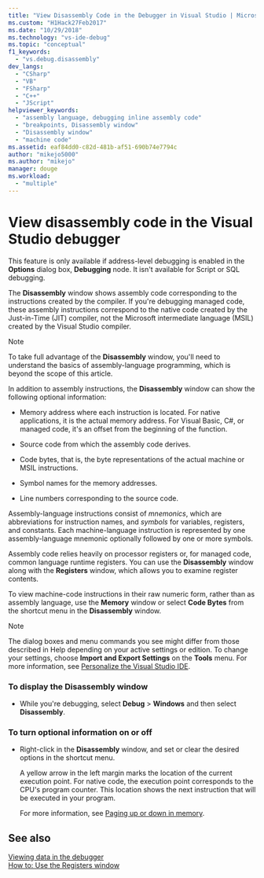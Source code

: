 ```yaml
---
title: "View Disassembly Code in the Debugger in Visual Studio | Microsoft Docs"
ms.custom: "H1Hack27Feb2017"
ms.date: "10/29/2018"
ms.technology: "vs-ide-debug"
ms.topic: "conceptual"
f1_keywords: 
  - "vs.debug.disassembly"
dev_langs: 
  - "CSharp"
  - "VB"
  - "FSharp"
  - "C++"
  - "JScript"
helpviewer_keywords: 
  - "assembly language, debugging inline assembly code"
  - "breakpoints, Disassembly window"
  - "Disassembly window"
  - "machine code"
ms.assetid: eaf84dd0-c82d-481b-af51-690b74e7794c
author: "mikejo5000"
ms.author: "mikejo"
manager: douge
ms.workload: 
  - "multiple"
---
```

# View disassembly code in the Visual Studio debugger
This feature is only available if address-level debugging is enabled in the **Options** dialog box, **Debugging** node. It isn't available for Script or SQL debugging.  
  
The **Disassembly** window shows assembly code corresponding to the instructions created by the compiler. If you're debugging managed code, these assembly instructions correspond to the native code created by the Just-in-Time (JIT) compiler, not the Microsoft intermediate language (MSIL) created by the Visual Studio compiler.  

> [!NOTE]
> To take full advantage of the **Disassembly** window, you'll need to understand the basics of assembly-language programming, which is beyond the scope of this article.
  
In addition to assembly instructions, the **Disassembly** window can show the following optional information:  
  
- Memory address where each instruction is located. For native applications, it is the actual memory address. For Visual Basic, C#, or managed code, it's an offset from the beginning of the function.  
  
- Source code from which the assembly code derives.  
  
- Code bytes, that is, the byte representations of the actual machine or MSIL instructions.  
  
- Symbol names for the memory addresses.  
  
- Line numbers corresponding to the source code.  
  
Assembly-language instructions consist of *mnemonics*, which are abbreviations for instruction names, and *symbols* for variables, registers, and constants. Each machine-language instruction is represented by one assembly-language mnemonic optionally followed by one or more symbols.  
  
Assembly code relies heavily on processor registers or, for managed code, common language runtime registers. You can use the **Disassembly** window along with the **Registers** window, which allows you to examine register contents.  
  
To view machine-code instructions in their raw numeric form, rather than as assembly language, use the **Memory** window or select **Code Bytes** from the shortcut menu in the **Disassembly** window.  
  
> [!NOTE]
>  The dialog boxes and menu commands you see might differ from those described in Help depending on your active settings or edition. To change your settings, choose **Import and Export Settings** on the **Tools** menu. For more information, see [Personalize the Visual Studio IDE](../ide/personalizing-the-visual-studio-ide.md).  
  
### To display the Disassembly window  
  
-   While you're debugging, select **Debug** > **Windows** and then select **Disassembly**.
  
### To turn optional information on or off  
  
-   Right-click in the **Disassembly** window, and set or clear the desired options in the shortcut menu.  
  
     A yellow arrow in the left margin marks the location of the current execution point. For native code, the execution point corresponds to the CPU's program counter. This location shows the next instruction that will be executed in your program.  
  
     For more information, see [Paging up or down in memory](../debugger/how-to-page-up-or-down-in-memory.md).  
  
## See also  
 [Viewing data in the debugger](../debugger/viewing-data-in-the-debugger.md)   
 [How to: Use the Registers window](../debugger/how-to-use-the-registers-window.md)